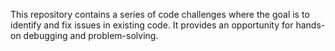 This repository contains a series of code challenges where the goal is to identify and fix issues in existing code. It provides an opportunity for hands-on debugging and problem-solving.
